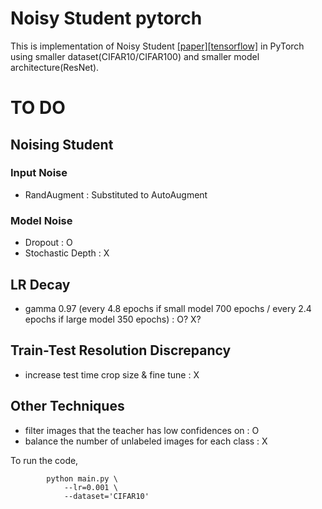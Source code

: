 # Noisy Student pytorch

This is implementation of Noisy Student [[paper]](https://arxiv.org/abs/1911.04252)[[tensorflow]](https://github.com/google-research/noisystudent) in PyTorch using smaller dataset(CIFAR10/CIFAR100) and smaller model architecture(ResNet).

# TO DO

## Noising Student
### Input Noise
- RandAugment : Substituted to AutoAugment
### Model Noise
- Dropout : O
- Stochastic Depth : X

## LR Decay
- gamma 0.97 (every 4.8 epochs if small model 700 epochs / every 2.4 epochs if large model 350 epochs) : O? X?

## Train-Test Resolution Discrepancy
- increase test time crop size & fine tune : X

## Other Techniques
- filter images that the teacher has low confidences on : O
- balance the number of unlabeled images for each class : X


To run the code,

            python main.py \
                --lr=0.001 \
                --dataset='CIFAR10'
